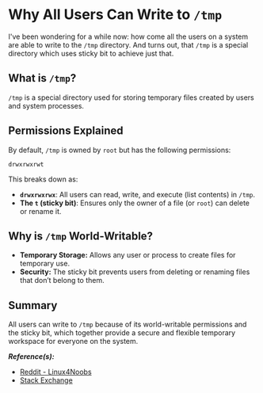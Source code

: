 # Why All Users Can Write to `/tmp`

I've been wondering for a while now: how come all the users on a system are able to write to the `/tmp` directory. And turns out, that `/tmp` is a special directory which uses sticky bit to achieve just that.

## What is `/tmp`?

`/tmp` is a special directory used for storing temporary files created by users and system processes.

## Permissions Explained

By default, `/tmp` is owned by `root` but has the following permissions:

`drwxrwxrwt`

This breaks down as:

- **`drwxrwxrwx`**: All users can read, write, and execute (list contents) in `/tmp`.
- **The `t` (sticky bit)**: Ensures only the owner of a file (or `root`) can delete or rename it.

## Why is `/tmp` World-Writable?

- **Temporary Storage:** Allows any user or process to create files for temporary use.
- **Security:** The sticky bit prevents users from deleting or renaming files that don’t belong to them.

## Summary

All users can write to `/tmp` because of its world-writable permissions and the sticky bit, which together provide a secure and flexible temporary workspace for everyone on the system.

**_Reference(s):_**

- [Reddit - Linux4Noobs](https://www.reddit.com/r/linux4noobs/comments/qhiwz4/tmp_accessible_to_all_users_securityprivacy/)
- [Stack Exchange](https://unix.stackexchange.com/a/71625)
